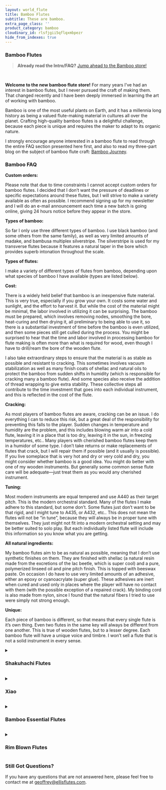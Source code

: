 ```yaml
---
layout: world_flute
title: Bamboo Flutes
subtitle: These are bamboo.
extra_page_class: ''
product_category: bamboo
cloudinary_id: rlsfjgii5qflqxmbpezr
hide_from_indexes: true
---
```


### Bamboo Flutes

> **Already read the Intro/FAQ?** [Jump ahead to the Bamboo store!](#store)

&nbsp;

**Welcome to the new bamboo flute store!** For many years I’ve had an interest in bamboo flutes, but I never pursued the craft of making them.  That changed recently and I have been deeply immersed in learning the art of working with bamboo.

Bamboo is one of the most useful plants on Earth, and it has a millennia long history as being a valued flute-making material in cultures all over the planet.  Crafting high-quality bamboo flutes is a delightful challenge, because each piece is unique and requires the maker to adapt to its organic nature.

I strongly encourage anyone interested in a bamboo flute to read through the entire FAQ section presented here first, and also to read my three-part blog on the subject of bamboo flute craft: [Bamboo Journey](#).

### Bamboo FAQ

**Custom orders:**

Please note that due to time constraints I cannot accept custom orders for bamboo flutes.  I decided that I don’t want the pressure of deadlines or specific expectations around these flutes, but I will strive to make a variety available as often as possible.  I recommend signing up for my newsletter and I will do an e-mail announcement each time a new batch is going online, giving 24 hours notice before they appear in the store.

**Types of bamboo:**

So far I only use three different types of bamboo.  I use black bamboo (and some others from the same family), as well as very limited amounts of madake, and bambusa multiplex silverstripe.  The silverstripe is used for my transverse flutes because it features a natural taper in the bore which provides superb intonation throughout the scale.

**Types of flutes:**

I make a variety of different types of flutes from bamboo, depending upon what species of bamboo I have available (types are listed below).

**Cost:**

There is a widely held belief that bamboo is an inexpensive flute material.  This is very true, especially if you grow your own.  It costs some water and sunlight, and the effort to harvest it. But while the cost of the material might be minimal, the labor involved in utilizing it can be surprising.  The bamboo must be prepared, which involves removing nodes, smoothing the bore, heat-curing and then drying it, all preliminary to being able to use it, so there is a substantial investment of time before the bamboo is even utilized, and then some pieces still get culled during the process.  You might be surprised to hear that the time and labor involved in processing bamboo for flute making is often more than what is required for wood, even though I have to drill/ream the bore of the wooden flute.

I also take extraordinary steps to ensure that the material is as stable as possible and resistant to cracking.  This sometimes involves vacuum stabilization as well as many finish coats of shellac and natural oils to protect the bamboo from sudden shifts in humidity (which is responsible for cracking many a bamboo flute).   And some species also receive the addition of thread wrapping to give extra stability.  These collective steps all contribute to the time investment that goes into each individual instrument, and this is reflected in the cost of the flute.

**Cracking:**

As most players of bamboo flutes are aware, cracking can be an issue.  I do everything I can to reduce this risk, but a great deal of the responsibility for preventing this falls to the player.  Sudden changes in temperature and humidity are the problem, and this includes blowing warm air into a cold flute, leaving it in a place that is too dry, leaving it in the sun, in freezing temperatures, etc..  Many players with cherished bamboo flutes keep them in a humidor of some type.  I don’t take returns or make replacements of flutes that crack, but I will repair them if possible (and it usually is possible).   If you live someplace that is very hot and dry or very cold and dry, you might consider whether bamboo is a good idea.  You might do better with one of my wooden instruments.  But generally some common sense flute care will be adequate—just treat them as you would any cherished instrument.

**Tuning:**

Most modern instruments are equal tempered and use A440 as their target pitch.  This is the modern orchestral standard.  Many of the flutes I make adhere to this standard, but some don’t.  Some flutes just don’t want to be that rigid, and I might tune to A435, or A432, etc..  This does not mean the flutes will not be “in tune”, because they will always be in proper tune with themselves.  They just might not fit into a modern orchestral setting and may be better suited to solo play.  But each individually listed flute will include this information so you know what you are getting.

**All natural ingredients:**

My bamboo flutes aim to be as natural as possible, meaning that I don’t use synthetic finishes on them.  They are finished with shellac (a natural resin made from the excretions of the lac beetle, which is super cool) and a pure, polymerized linseed oil and pine pitch finish.  This is topped with beeswax paste.  On occasion I do have to use very limited amounts of an adhesive, either an epoxy or cyanoacrylate (super glue).  These adhesives are inert when cured and used only in places where the player will have no contact with them (with the possible exception of a repaired crack).  My binding cord is also made from nylon, since I found that the natural fibers I tried to use were simply not strong enough.

**Unique:**

Each piece of bamboo is different, so that means that every single flute is it’s own thing.  Even two flutes in the same key will always be different from one another.  This is true of wooden flutes, but to a lesser degree.  Each bamboo flute will have a unique voice and timbre.  I won’t sell a flute that is not a solid instrument in every sense.

<details-preamble></details-preamble>
<details markdown="1">
  <summary markdown="1">

### Shakuhachi Flutes

  </summary>

My bamboo shakuhachi are strictly jinashi style.  They have a natural bore, with no manipulation of it’s shape.  I tend to use black bamboo or some others from the phyllostachys family (not the more traditional Madake).  So if you are a strict traditionalist, these probably aren’t for you.  But if you want a lovely, well-tuned and fully functional shakuhachi that you can use for personal meditation, then you’ll probably love them.
</details>

<details-preamble></details-preamble>
<details markdown="1">
  <summary markdown="1">

### Xiao

  </summary>

All of my bamboo xiao are one-piece instruments.  This is a very challenging way to make the xiao, but very rewarding.  Clearing the nodes from the bore of a long, single piece flute is a bit of an art, but I personally like the aesthetic of a one-piece xiao.  I’m an avid xiao player myself, so none of these flutes makes it into the store unless it is a flute I would personally play (so the quality has to be very high).
</details>

<details-preamble></details-preamble>
<details markdown="1">
  <summary markdown="1">

### Bamboo Essential Flutes

  </summary>

These bamboo versions play the diatonic major scale and are suitable for many types of folk music, including Irish Traditional Music and related styles.  They are made from bamboo that exhibits a natural taper in the bore and therefore have a naturally superior tuning balance and response.  The lip plates are also made from bamboo, though they are colored black with non-toxic India ink.
</details>

<details-preamble></details-preamble>
<details markdown="1">
  <summary markdown="1">

### Rim Blown Flutes

  </summary>

This category encompasses all of the vertical, endblown flute styles and tunings that are not either the xiao or shakuhachi.
</details>

### Still Got Questions?

If you have any questions that are not answered here, please feel free to contact me at [geoffrey@ellisflutes.com](mailto:geoffrey@ellisflutes.com).
